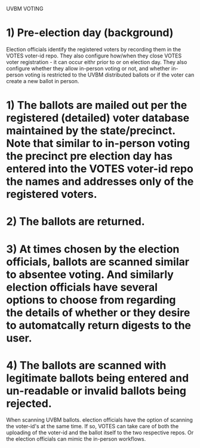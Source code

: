 UVBM VOTING

# 1) Pre-election day (background)

Election officials identify the registered voters by recording them in the VOTES voter-id repo.  They also configure how/when they close VOTES voter registration - it can occur eithr prior to or on election day.  They also configure whether they allow in-person voting or not, and whether in-person voting is restricted to the UVBM distributed ballots or if the voter can create a new ballot in person.

# 1) The ballots are mailed out per the registered (detailed) voter database maintained by the state/precinct.  Note that similar to in-person voting the precinct pre election day has entered into the VOTES voter-id repo the names and addresses only of the registered voters.

# 2) The ballots are returned.

# 3) At times chosen by the election officials, ballots are scanned similar to absentee voting.  And similarly election officials have several options to choose from regarding the details of whether or they desire to automatcally return digests to the user.

# 4) The ballots are scanned with legitimate ballots being entered and un-readable or invalid ballots being rejected.

When scanning UVBM ballots. election officials have the option of scanning the voter-id's at the same time.  If so, VOTES can take care of both the uploading of the voter-id and the ballot itself to the two respective repos.  Or the election officials can mimic the in-person workflows.

